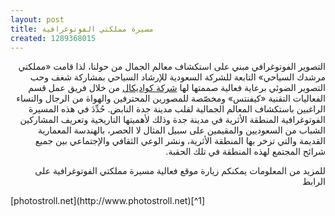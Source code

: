 ```yaml
---
layout: post
title: مسيرة مملكتي الفوتوغرافية
created: 1289368015
---
```

<p style="direction:rtl;">التصوير الفوتوغرافي مبني على استكشاف معالم الجمال من حولنا، لذا قامت «مملكتي مرشدك السياحي» التابعة للشركة السعودية للإرشاد السياحي بمشاركة شغف وحب التصوير الضوئي برعاية فعالية صممتها لها <a href="http://www.quadical.net/">شركة كواديكال</a> من خلال فريق عمل قسم الفعاليات التقنية «كيفنتس» ومخصّصة للمصورين المحترفين والهواة من الرجال والنساء الراغبين باستكشاف المعالم الجمالية لقلب مدينة جدة النابض.
حُدِّدَ في هذه المسيرة الفوتوغرافية المنطقة الأثرية في مدينة جدة وذلك لأهميتها التاريخية وتعريف المشاركين الشباب من السعوديين والمقيمين على سبيل المثال لا الحصر، بالهندسة المعمارية القديمة والتي تزخر بها المنطقة الأثرية، ونشر الوعي الثقافي والإجتماعي بين جميع شرائح المجتمع لهذه المنطقة في تلك الحقبة.</p>
<p style="direction:rtl;">للمزيد من المعلومات يمكنكم زيارة موقع فعالية مسيرة مملكتي الفوتوغرافية على الرابط </p> [photostroll.net](http://www.photostroll.net)[^1]

[^1]: Unfortunately the link is not working anymore and is pointing to Facebook.